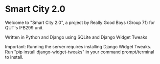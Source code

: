 # Smart City 2.0
Welcome to "Smart City 2.0", a project by Really Good Boys (Group 71) for QUT's IFB299 unit.

Written in Python and Django using SQLite and Django Widget Tweaks

Important: Running the server requires installing Django Widget Tweaks. Run "pip install django-widget-tweaks" in your command prompt/terminal to install.

